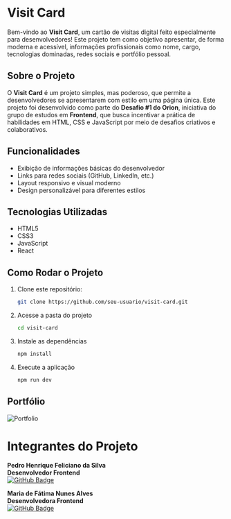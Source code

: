 # Visit Card

Bem-vindo ao **Visit Card**, um cartão de visitas digital feito especialmente para desenvolvedores! Este projeto tem como objetivo apresentar, de forma moderna e acessível, informações profissionais como nome, cargo, tecnologias dominadas, redes sociais e portfólio pessoal.

## Sobre o Projeto

O **Visit Card** é um projeto simples, mas poderoso, que permite a desenvolvedores se apresentarem com estilo em uma página única. Este projeto foi desenvolvido como parte do **Desafio #1 do Orion**, iniciativa do grupo de estudos em **Frontend**, que busca incentivar a prática de habilidades em HTML, CSS e JavaScript por meio de desafios criativos e colaborativos.

## Funcionalidades

- Exibição de informações básicas do desenvolvedor
- Links para redes sociais (GitHub, LinkedIn, etc.)
- Layout responsivo e visual moderno
- Design personalizável para diferentes estilos

## Tecnologias Utilizadas

- HTML5
- CSS3
- JavaScript
- React

## Como Rodar o Projeto

1. Clone este repositório:
   ```bash
   git clone https://github.com/seu-usuario/visit-card.git

2. Acesse a pasta do projeto
   ```bash
   cd visit-card

4. Instale as dependências
   ```bash
   npm install

5. Execute a aplicação
   ```bash
   npm run dev

## Portfólio
![Portfolio](src/assets/portfolio-cartao-visitas-dev.png)

# Integrantes do Projeto

**Pedro Henrique Feliciano da Silva**  
**Desenvolvedor Frontend**  
[![GitHub Badge](https://img.shields.io/badge/GitHub-@PedroHKarate-181717?style=flat&logo=github)](https://github.com/PedroHKarate)

**Maria de Fátima Nunes Alves**  
**Desenvolvedora Frontend**  
[![GitHub Badge](https://img.shields.io/badge/GitHub-@alvesmariadefatima-181717?style=flat&logo=github)](https://github.com/alvesmariadefatima)
